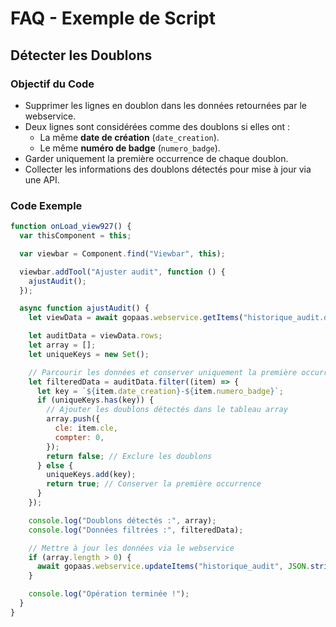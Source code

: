 # FAQ - Exemple de Script

## Détecter les Doublons

### Objectif du Code
- Supprimer les lignes en doublon dans les données retournées par le webservice.
- Deux lignes sont considérées comme des doublons si elles ont :
  - La même **date de création** (`date_creation`).
  - Le même **numéro de badge** (`numero_badge`).
- Garder uniquement la première occurrence de chaque doublon.
- Collecter les informations des doublons détectés pour mise à jour via une API.

### Code Exemple

```javascript
function onLoad_view927() {
  var thisComponent = this;

  var viewbar = Component.find("Viewbar", this);

  viewbar.addTool("Ajuster audit", function () {
    ajustAudit();
  });

  async function ajustAudit() {
    let viewData = await gopaas.webservice.getItems("historique_audit.default", "");

    let auditData = viewData.rows;
    let array = [];
    let uniqueKeys = new Set();

    // Parcourir les données et conserver uniquement la première occurrence
    let filteredData = auditData.filter((item) => {
      let key = `${item.date_creation}-${item.numero_badge}`;
      if (uniqueKeys.has(key)) {
        // Ajouter les doublons détectés dans le tableau array
        array.push({
          cle: item.cle,
          compter: 0,
        });
        return false; // Exclure les doublons
      } else {
        uniqueKeys.add(key);
        return true; // Conserver la première occurrence
      }
    });

    console.log("Doublons détectés :", array);
    console.log("Données filtrées :", filteredData);

    // Mettre à jour les données via le webservice
    if (array.length > 0) {
      await gopaas.webservice.updateItems("historique_audit", JSON.stringify(array));
    }

    console.log("Opération terminée !");
  }
}
